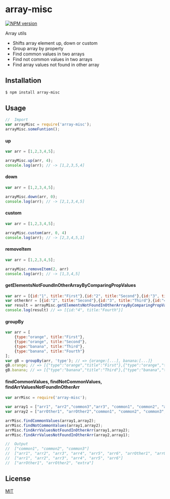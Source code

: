 # array-misc

[![NPM version](https://img.shields.io/npm/v/array-misc.svg)](https://www.npmjs.com/package/array-misc)

Array utils

- Shifts array element up, down or custom
- Group array by property
- Find common values in two arrays
- Find not common values in two arrays
- Find array values not found in other array


## Installation

```sh
$ npm install array-misc
```

## Usage
```js
//  Import
var arrayMisc = require('array-misc');
arrayMisc.someFuntion();
```


#### up
```js
var arr = [1,2,3,4,5];

arrayMisc.up(arr, 4);
console.log(arr); // -> [1,2,3,5,4]
```

#### down
```js
var arr = [1,2,3,4,5];

arrayMisc.down(arr, 0);
console.log(arr); // -> [2,1,3,4,5]
```

#### custom
```js
var arr = [1,2,3,4,5];

arrayMisc.custom(arr, 0, 4)
console.log(arr); // -> [2,3,4,5,1]
```


#### removeItem
```js
var arr = [1,2,3,4,5];

arrayMisc.removeItem(2, arr)
console.log(arr); // -> [1,3,4,5]
```

#### getElementsNotFoundInOtherArrayByComparingPropValues
```js
var arr = [{id:"1", title:"First"},{id:"2", title:"Second"},{id:"3", title:"Third"}];
var otherArr = [{id:"2", title:"Second"},{id:"3", title:"Third"},{id:"4", title:"Fourth"}];
var result = arrayMisc.getElementsNotFoundInOtherArrayByComparingPropValues(arr, 'id', otherArr, 'id');
console.log(result) // => [{id:"4", title:"Fourth"}]
```

#### groupBy
```js
var arr = [
    {type:"orange", title:"First"},
    {type:"orange", title:"Second"},
    {type:"banana", title:"Third"},
    {type:"banana", title:"Fourth"}
];
var gB = groupBy(arr, 'type'); // => {orange:[...], banana:[...]}
gB.orange; // => [{"type":"orange","title":"First"},{"type":"orange","title":"Second"}]
gB.banana; // => [{"type":"banana","title":"Third"},{"type":"banana","title":"Fourth"}]
```

#### findCommonValues, findNotCommonValues, findArrValuesNotFoundInOtherArr
```js
var arrMisc = require('array-misc');

var array1 = ["arr1", "arr2","common3","arr3", "common1", "common2", "arr4", "arr5", "arr6"];
var array2 = ["arrOther1", "arrOther2","common1", "common2", "common3", "extra"];

arrMisc.findCommonValues(array1,array2);
arrMisc.findNotCommonValues(array1,array2);
arrMisc.findArrValuesNotFoundInOtherArr(array1,array2);
arrMisc.findArrValuesNotFoundInOtherArr(array2,array1);

//  Output
//  ["common1", "common2", "common3"]
//  ["arr1", "arr2", "arr3", "arr4", "arr5", "arr6", "arrOther1", "arrOther2", "extra"]
//  ["arr1", "arr2", "arr3", "arr4", "arr5", "arr6"]
//  ["arrOther1", "arrOther2", "extra"]
```



## License

  [MIT](LICENSE)